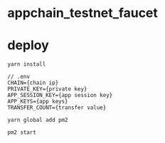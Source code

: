 # appchain_testnet_faucet

# deploy

```shell
yarn install
```

```plain
// .env
CHAIN={chain ip}
PRIVATE_KEY={private key}
APP_SESSION_KEY={app session key}
APP_KEYS={app keys}
TRANSFER_COUNT={transfer value}
```

```shell
yarn global add pm2
```

```shell
pm2 start
```
